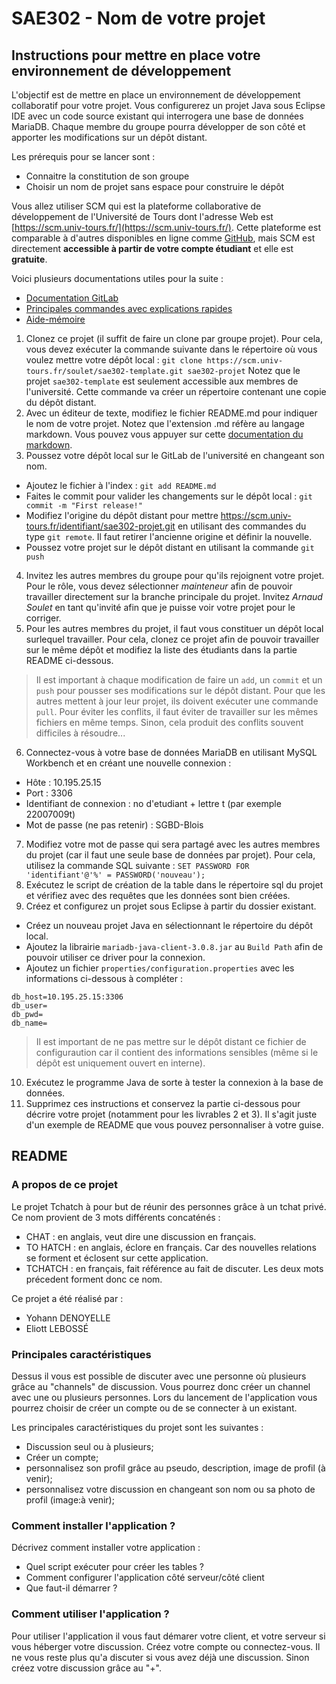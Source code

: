 # SAE302 - Nom de votre projet

## Instructions pour mettre en place votre environnement de développement

L'objectif est de mettre en place un environnement de développement collaboratif pour votre projet. Vous configurerez un projet Java sous Eclipse IDE avec un code source existant qui interrogera une base de données MariaDB. Chaque membre du groupe pourra développer de son côté et apporter les modifications sur un dépôt distant.

Les prérequis pour se lancer sont :
* Connaitre la constitution de son groupe
* Choisir un nom de projet sans espace pour construire le dépôt

Vous allez utiliser SCM qui est la plateforme collaborative de développement de l'Université de Tours dont l'adresse Web est [https://scm.univ-tours.fr/](https://scm.univ-tours.fr/). Cette plateforme est comparable à d'autres disponibles en ligne comme [GitHub](https://github.com/), mais SCM est directement **accessible à partir de votre compte étudiant** et elle est **gratuite**.

Voici plusieurs documentations utiles pour la suite :
* [Documentation GitLab](https://docs.gitlab.com/)
* [Principales commandes avec explications rapides](https://www.alternative-rvb.com/blog/git-aide-memoire/)
* [Aide-mémoire](https://training.github.com/downloads/fr/github-git-cheat-sheet.pdf)

1. Clonez ce projet (il suffit de faire un clone par groupe projet). Pour cela, vous devez exécuter la commande suivante dans le répertoire où vous voulez mettre votre dépôt local : `git clone https://scm.univ-tours.fr/soulet/sae302-template.git sae302-projet`
Notez que le projet `sae302-template` est seulement accessible aux membres de l'université. Cette commande va créer un répertoire contenant une copie du dépôt distant.
2. Avec un éditeur de texte, modifiez le fichier README.md pour indiquer le nom de votre projet. Notez que l'extension .md réfère au langage markdown. Vous pouvez vous appuyer sur cette [documentation du markdown](https://docs.gitlab.com/ee/user/markdown.html).
3. Poussez votre dépôt local sur le GitLab de l'université en changeant son nom.
* Ajoutez le fichier à l'index : `git add README.md`
* Faites le commit pour valider les changements sur le dépôt local : `git commit -m "First release!"`
* Modifiez l'origine du dépôt distant pour mettre https://scm.univ-tours.fr/identifiant/sae302-projet.git en utilisant des commandes du type  `git remote`. Il faut retirer l'ancienne origine et définir la nouvelle.
* Poussez votre projet sur le dépôt distant en utilisant la commande `git push`
4. Invitez les autres membres du groupe pour qu'ils rejoignent votre projet. Pour le rôle, vous devez sélectionner *mainteneur* afin de pouvoir travailler directement sur la branche principale du projet. Invitez *Arnaud Soulet* en tant qu'invité afin que je puisse voir votre projet pour le corriger.
5. Pour les autres membres du projet, il faut vous constituer un dépôt local surlequel travailler. Pour cela, clonez ce projet afin de pouvoir travailler sur le même dépôt et modifiez la liste des étudiants dans la partie README ci-dessous.
> Il est important à chaque modification de faire un `add`, un `commit` et un `push` pour pousser ses modifications sur le dépôt distant. Pour que les autres mettent à jour leur projet, ils doivent exécuter une commande `pull`. Pour éviter les conflits, il faut éviter de travailler sur les mêmes fichiers en même temps. Sinon, cela produit des conflits souvent difficiles à résoudre...
6. Connectez-vous à votre base de données MariaDB en utilisant MySQL Workbench et en créant une nouvelle connexion :
* Hôte : 10.195.25.15
* Port : 3306
* Identifiant de connexion : no d'etudiant + lettre t (par exemple 22007009t)
* Mot de passe (ne pas retenir) : SGBD-Blois
7. Modifiez votre mot de passe qui sera partagé avec les autres membres du projet (car il faut une seule base de données par projet). Pour cela, utilisez la commande SQL suivante : `SET PASSWORD FOR 'identifiant'@'%' = PASSWORD('nouveau');` 
8. Exécutez le script de création de la table dans le répertoire sql du projet et vérifiez avec des requêtes que les données sont bien créées.
9. Créez et configurez un projet sous Eclipse à partir du dossier existant.
* Créez un nouveau projet Java en sélectionnant le répertoire du dépôt local.
* Ajoutez la librairie `mariadb-java-client-3.0.8.jar` au `Build Path` afin de pouvoir utiliser ce driver pour la connexion. 
* Ajoutez un fichier `properties/configuration.properties` avec les informations ci-dessous à compléter :
```
db_host=10.195.25.15:3306
db_user=
db_pwd=
db_name=
```
> Il est important de ne pas mettre sur le dépôt distant ce fichier de configuraution car il contient des informations sensibles (même si le dépôt est uniquement ouvert en interne).
10. Exécutez le programme Java de sorte à tester la connexion à la base de données.
11. Supprimez ces instructions et conservez la partie ci-dessous pour décrire votre projet (notamment pour les livrables 2 et 3). Il s'agit juste d'un exemple de README que vous pouvez personnaliser à votre guise.

## README

### A propos de ce projet

Le projet Tchatch à pour but de réunir des personnes grâce à un tchat privé. 
Ce nom provient de 3 mots différents concaténés : 
 - CHAT : en anglais, veut dire une discussion en français.
 - TO HATCH : en anglais, éclore en français. Car des nouvelles relations se forment et éclosent sur cette application.
 - TCHATCH : en français, fait référence au fait de discuter. Les deux mots précedent forment donc ce nom.


Ce projet a été réalisé par :
* Yohann DENOYELLE
* Eliott LEBOSSÉ

### Principales caractéristiques

Dessus il vous est possible de discuter avec une personne où plusieurs grâce au "channels" de discussion. Vous pourrez donc créer un channel avec une ou plusieurs personnes. Lors du lancement de l'application vous pourrez choisir de créer un compte ou de se connecter à un existant. 

Les principales caractéristiques du projet sont les suivantes :
* Discussion seul ou à plusieurs;
* Créer un compte;
* personnalisez son profil grâce au pseudo, description, image de profil (à venir);
* personnalisez votre discussion en changeant son nom ou sa photo de profil (image:à venir);

### Comment installer l'application ?

Décrivez comment installer votre application :
* Quel script exécuter pour créer les tables ?
* Comment configurer l'application côté serveur/côté client
* Que faut-il démarrer ?

### Comment utiliser l'application ?

Pour utiliser l'application il vous faut démarer votre client, et votre serveur si vous héberger votre discussion. Créez votre compte ou connectez-vous. Il ne vous reste plus qu'a discuter si vous avez déjà une discussion. Sinon créez votre discussion grâce au "+".




